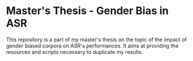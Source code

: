 # Master's Thesis - Gender Bias in ASR

This repository is a part of my master's thesis on the topic of the impact of gender biased corpora on ASR's performances.
It aims at providing the resources and scripts necessary to duplicate my results.
